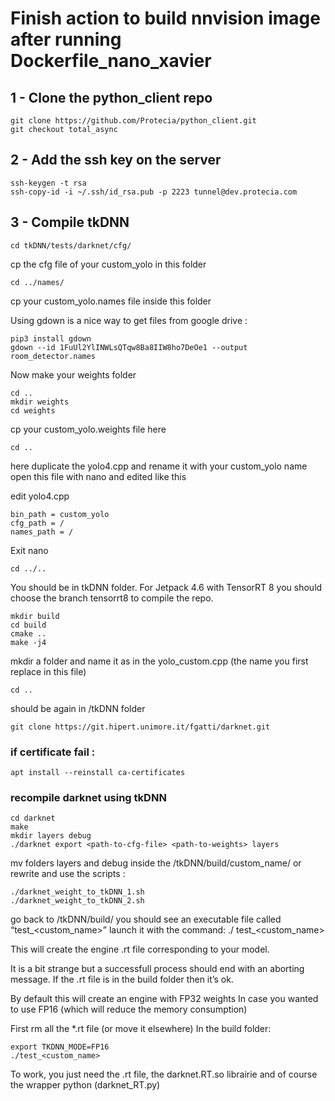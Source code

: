 # Finish action to build nnvision image after running Dockerfile_nano_xavier

## 1 - Clone the python_client repo

    git clone https://github.com/Protecia/python_client.git
    git checkout total_async

## 2 - Add the ssh key on the server

    ssh-keygen -t rsa
    ssh-copy-id -i ~/.ssh/id_rsa.pub -p 2223 tunnel@dev.protecia.com
## 3 - Compile tkDNN

    cd tkDNN/tests/darknet/cfg/
cp the cfg file of your custom_yolo in this folder


    cd ../names/

cp your custom_yolo.names file inside this folder

Using gdown is a nice way to get files from google drive : 

    pip3 install gdown
    gdown --id 1FuUl2YlINWLsQTqw8Ba8IIW8ho7DeOe1 --output room_detector.names

Now make your weights folder

    cd ..
    mkdir weights
    cd weights
cp your custom_yolo.weights file here

    cd ..
here duplicate the yolo4.cpp and rename it with your custom_yolo name
open this file with nano and edited like this

 edit yolo4.cpp 

```
bin_path = custom_yolo
cfg_path = / 
names_path = /
```



Exit nano

    cd ../.. 

You should be in tkDNN folder.
For Jetpack 4.6 with TensorRT 8 you should choose the branch tensorrt8 to compile the repo.

    mkdir build
    cd build
    cmake ..
    make -j4

mkdir a folder and name it as in the yolo_custom.cpp (the name you first replace in this file)

    cd ..

should be again in /tkDNN folder

    git clone https://git.hipert.unimore.it/fgatti/darknet.git

### if certificate fail :
    apt install --reinstall ca-certificates
    
### recompile darknet using tkDNN

    cd darknet
    make
    mkdir layers debug
    ./darknet export <path-to-cfg-file> <path-to-weights> layers

mv folders layers and debug inside the /tkDNN/build/custom_name/ or
rewrite and use the scripts :

    ./darknet_weight_to_tkDNN_1.sh
    ./darknet_weight_to_tkDNN_2.sh
go back to /tkDNN/build/
you should see an executable file called “test_<custom_name>”
launch it with the command:
./ test_<custom_name>

This will create the engine .rt file corresponding to your model.

It is a bit strange but a successfull process should end with an aborting message. If the .rt file is in the build folder then it’s ok.

By default this will create an engine with FP32 weights
In case you wanted to use FP16 (which will reduce the memory consumption)

First rm all the *.rt file (or move it elsewhere)
In the build folder:

    export TKDNN_MODE=FP16
    ./test_<custom_name>
To work, you just need the .rt file, the darknet.RT.so librairie and of course the wrapper python (darknet_RT.py)







